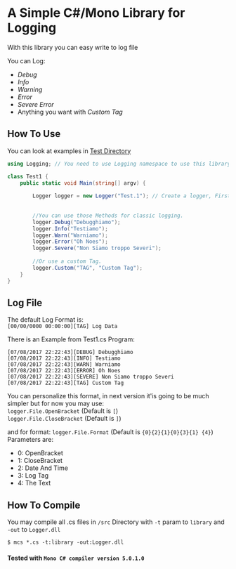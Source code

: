 # A Simple C#/Mono Library for Logging
With this library you can easy write to log file

You can Log:

 * _Debug_
 * _Info_
 * _Warning_
 * _Error_
 * _Severe Error_
 * Anything you want with  _Custom Tag_


## How To Use

You can  look at examples in [Test Directory](test/)

```C#
using Logging; // You need to use Logging namespace to use this library.

class Test1 {
    public static void Main(string[] argv) {
    
        Logger logger = new Logger("Test.1"); // Create a logger, First Parameter is the file path without the extension
       
       
        //You can use those Methods for classic logging.
        logger.Debug("Debugghiamo");
        logger.Info("Testiamo");
        logger.Warn("Warniamo");
        logger.Error("Oh Noes");
        logger.Severe("Non Siamo troppo Severi");
        
        //Or use a custom Tag.
        logger.Custom("TAG", "Custom Tag");
    }
}   
```

## Log File
The default Log Format is:  
`[00/00/0000 00:00:00][TAG] Log Data`

There is an Example from Test1.cs Program:
```
[07/08/2017 22:22:43][DEBUG] Debugghiamo
[07/08/2017 22:22:43][INFO] Testiamo
[07/08/2017 22:22:43][WARN] Warniamo
[07/08/2017 22:22:43][ERROR] Oh Noes
[07/08/2017 22:22:43][SEVERE] Non Siamo troppo Severi
[07/08/2017 22:22:43][TAG] Custom Tag
```

You can personalize this format, in next version it'is going to be much simpler
but for now you may use:  
`logger.File.OpenBracket` (Default is `[`)  
`logger.File.CloseBracket` (Default is `]`)  

and for format:
`logger.File.Format` (Default is `{0}{2}{1}{0}{3}{1} {4}`)  
Parameters are:  
 * 0: OpenBracket  
 * 1: CloseBracket  
 * 2: Date And Time  
 * 3: Log Tag  
 * 4: The Text  



## How To Compile
You may compile all .cs files in `/src` Directory with `-t` param to `library` and `-out` to `Logger.dll`

`$ mcs *.cs -t:library -out:Logger.dll`

#### Tested with `Mono C# compiler version 5.0.1.0`

